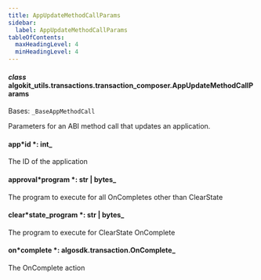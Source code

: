 ```yaml
---
title: AppUpdateMethodCallParams
sidebar:
  label: AppUpdateMethodCallParams
tableOfContents:
  maxHeadingLevel: 4
  minHeadingLevel: 4
---
```


#### _class_ algokit_utils.transactions.transaction_composer.AppUpdateMethodCallParams

Bases: `_BaseAppMethodCall`

Parameters for an ABI method call that updates an application.

#### app*id *: int\_

The ID of the application

#### approval*program *: str | bytes\_

The program to execute for all OnCompletes other than ClearState

#### clear*state_program *: str | bytes\_

The program to execute for ClearState OnComplete

#### on*complete *: algosdk.transaction.OnComplete\_

The OnComplete action
